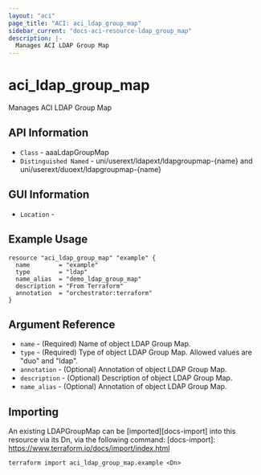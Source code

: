 ```yaml
---
layout: "aci"
page_title: "ACI: aci_ldap_group_map"
sidebar_current: "docs-aci-resource-ldap_group_map"
description: |-
  Manages ACI LDAP Group Map
---
```


# aci_ldap_group_map #

Manages ACI LDAP Group Map

## API Information ##

* `Class` - aaaLdapGroupMap
* `Distinguished Named` - uni/userext/ldapext/ldapgroupmap-{name} and uni/userext/duoext/ldapgroupmap-{name}

## GUI Information ##

* `Location` - 


## Example Usage ##

```hcl
resource "aci_ldap_group_map" "example" {
  name        = "example"
  type        = "ldap"
  name_alias  = "demo_ldap_group_map"
  description = "From Terraform"
  annotation  = "orchestrator:terraform"
}
```

## Argument Reference ##


* `name` - (Required) Name of object LDAP Group Map.
* `type` - (Required) Type of object LDAP Group Map. Allowed values are "duo" and "ldap".
* `annotation` - (Optional) Annotation of object LDAP Group Map.
* `description` - (Optional) Description of object LDAP Group Map.
* `name_alias` - (Optional) Annotation of object LDAP Group Map.



## Importing ##

An existing LDAPGroupMap can be [imported][docs-import] into this resource via its Dn, via the following command:
[docs-import]: https://www.terraform.io/docs/import/index.html


```
terraform import aci_ldap_group_map.example <Dn>
```